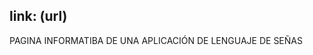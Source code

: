 link:  (url)
----------------------------------------------------------
PAGINA INFORMATIBA DE UNA APLICACIÓN DE LENGUAJE  DE SEÑAS
